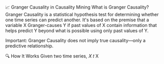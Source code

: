 📈 Granger Causality in Causality Mining
What is Granger Causality?
Granger Causality is a statistical hypothesis test for determining whether one time series can predict another. It's based on the premise that a variable X Granger-causes Y if past values of X contain information that helps predict Y beyond what is possible using only past values of Y.

Important: Granger Causality does not imply true causality—only a predictive relationship.

🔍 How It Works
Given two time series, 
𝑋
𝑡
X 

